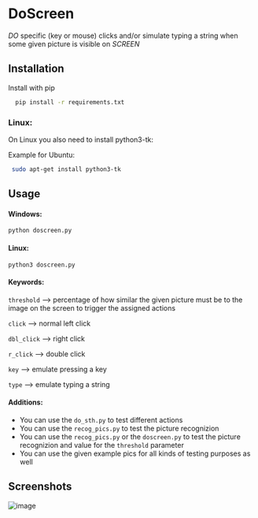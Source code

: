 
# DoScreen

*DO* specific (key or mouse) clicks and/or simulate typing a string when some given picture is visible on *SCREEN*
## Installation

Install with pip

```bash
  pip install -r requirements.txt
```

### Linux:
On Linux you also need to install python3-tk:

Example for Ubuntu:
```bash
 sudo apt-get install python3-tk
 ```
## Usage

#### Windows:
`python doscreen.py`

#### Linux:
`python3 doscreen.py`

#### Keywords:
`threshold` --> percentage of how similar the given picture must be to the image on the screen to trigger the assigned actions

`click` --> normal left click

`dbl_click` --> right click

`r_click` --> double click

`key` --> emulate pressing a key

`type` --> emulate typing a string


#### Additions:
 - You can use the `do_sth.py` to test different actions
 - You can use the `recog_pics.py` to test the picture recognizion
 - You can use the `recog_pics.py` or the `doscreen.py` to test the picture recognizion and value for the `threshold` parameter
 - You can use the given example pics for all kinds of testing purposes as well


## Screenshots
![image](https://github.com/user-attachments/assets/5e6b98d9-36fa-435d-8126-e533e9337142)




